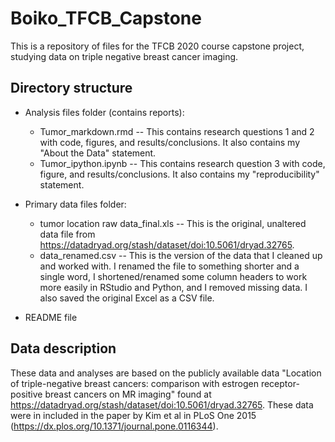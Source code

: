 # Boiko_TFCB_Capstone
This is a repository of files for the TFCB 2020 course capstone project, studying data on triple negative breast cancer imaging.

## Directory structure

- Analysis files folder (contains reports):
   -  Tumor_markdown.rmd -- This contains research questions 1 and 2 with code, figures, and results/conclusions. It also contains my "About the Data" statement.
   -  Tumor_ipython.ipynb -- This contains research question 3 with code, figure, and results/conclusions. It also contains my "reproducibility" statement.

- Primary data files folder:
    - tumor location raw data_final.xls -- This is the original, unaltered data file from https://datadryad.org/stash/dataset/doi:10.5061/dryad.32765.
    - data_renamed.csv -- This is the version of the data that I cleaned up and worked with. I renamed the file to something shorter and a single word, I shortened/renamed some column headers to work more easily in RStudio and Python, and I removed missing data. I also saved the original Excel as a CSV file.

- README file


## Data description
These data and analyses are based on the publicly available data "Location of triple-negative breast cancers: comparison with estrogen receptor-positive breast cancers on MR imaging" found at https://datadryad.org/stash/dataset/doi:10.5061/dryad.32765. These data were in included in the paper by Kim et al in PLoS One 2015 (https://dx.plos.org/10.1371/journal.pone.0116344).

